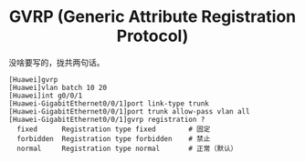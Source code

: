 # <center>GVRP (Generic Attribute Registration Protocol)</center>

没啥要写的，拢共两句话。

``` execline
[Huawei]gvrp
[Huawei]vlan batch 10 20
[Huawei]int g0/0/1
[Huawei-GigabitEthernet0/0/1]port link-type trunk
[Huawei-GigabitEthernet0/0/1]port trunk allow-pass vlan all
[Huawei-GigabitEthernet0/0/1]gvrp registration ?
  fixed      Registration type fixed        # 固定
  forbidden  Registration type forbidden    # 禁止
  normal     Registration type normal       # 正常（默认）
```
